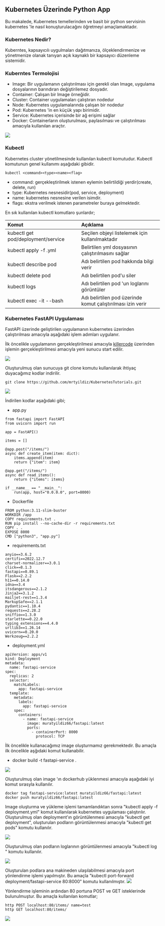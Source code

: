 ## Kubernetes Üzerinde Python App 

Bu makalede, Kubernetes temellerinden ve basit bir python servisinin kubernetes 'le nasıl konuşturulacağını öğretmeyi amaçlamaktadır.

### Kubernetes Nedir?

Kuberntes, kapsayıcılı uygulmaları dağıtmanıza, ölçeklendirmenize ve yönetmenize olanak tanıyan açık kaynaklı bir kapsayıcı düzenleme sistemidir.

### Kuberntes Termolojisi

- Image: Bir uygulamanın çalıştırılması için gerekli olan Image, uygulama dosyalarının barındıran değiştirilemez dosyadır.
- Container: Çalışan bir Image örneğidir.
- Cluster: Container uygulamaları çalıştıran nodedur
- Node: Kubernetes uygulamalarında çalışan bir nodedur
- Pod: Kubernetes 'in en küçük yapı birimidir.
- Service: Kubernetes içerisinde bir ağ erişimi sağlar
- Docker: Containerların oluşturulması, paylasılması ve çalıştırılması amacıyla kullanılan araçtır.

![](https://raw.githubusercontent.com/mrtyildiz/Blog-Post/main/Kubernetes/img/27.webp)

### Kubectl

Kubernetes cluster yönetilmesinde kullanılan kubectl komutudur. Kubectl komutunun genel kullanımı aşağıdaki gibidir.

````
kubectl <command><type><name><flag>
````

- command: gerçekleştirilmek istenen eylemin belirtildiği yerdir(create, delete, run) 
- type: Kubernetes nesnesidir(pod, service, deployment)
- name: kubernetes nesnesine verilen isimdir.
- flags: ekstra verilmek istenen parametreler buraya gelmektedir.

En sık kullanılan kubectl komutlaro şunlardır;

| Komut    | Açıklama |
|:---------|:--------|
| kubectl get pod/deployment/service    | Seçilen objeyi listelemek için kullanılmaktadır   |
| kubectl apply -f <filename>.yml   | Belirtilen yml dosyasının çalıştırılmasını sağlar   |
| kubectl describe pod <podname>    | Adı belirtilen pod hakkında bilgi verir   |
| kubectl delete pod <podname>    | Adı belirtilen pod'u siler   |
| kubectl logs <podname>    | Adı belirtilen pod 'un loglarını görüntüler   |
| kubectl exec -it <podname> --bash    | Adı belirtilen pod üzerinde komut çalıştırılması izin verir   |

### Kubernetes FastAPI Uygulaması

FastAPI üzerinde geliştirilen uygulamanın kubernetes üzerinden çalıştırılması amacıyla aşağıdaki işlem adımları uygulanır.

İlk öncelikle uygulamanın gerçekleştirilmesi amacıyla  [killercode](https://killercoda.com/killer-shell-cka/scenario/playground) üzerinden işlemin gerçekleştirilmesi amacıyla yeni sunucu start edilir.

![](https://github.com/mrtyildiz/Blog-Post/blob/main/Kubernetes/img/28.png?raw=true)

Oluşturulmuş olan sunucuya git clone komutu kullanılarak ihtiyaç duyacağımız kodlar indirilir.

```
git clone https://github.com/mrtyildiz/KubernetesTutorials.git
```
![](https://github.com/mrtyildiz/Blog-Post/blob/main/Kubernetes/img/29.png?raw=true)

İndirilen kodlar aşağıdaki gibi;

- app.py
```
from fastapi import FastAPI
from uvicorn import run

app = FastAPI()

items = []

@app.post("/items/")
async def create_item(item: dict):
    items.append(item)
    return {"item": item}

@app.get("/items/")
async def read_items():
    return {"items": items}

if __name__ == "__main__":
    run(app, host="0.0.0.0", port=8000)
```

- Dockerfile

```
FROM python:3.11-slim-buster
WORKDIR /app
COPY requirements.txt .
RUN pip install --no-cache-dir -r requirements.txt
COPY . .
EXPOSE 8000
CMD ["python3", "app.py"]
```

- requirements.txt

```
anyio==3.6.2
certifi==2022.12.7
charset-normalizer==3.0.1
click==8.1.3
fastapi==0.89.1
Flask==2.2.2
h11==0.14.0
idna==3.4
itsdangerous==2.1.2
Jinja2==3.1.2
mailjet-rest==1.3.4
MarkupSafe==2.1.1
pydantic==1.10.4
requests==2.28.2
sniffio==1.3.0
starlette==0.22.0
typing_extensions==4.4.0
urllib3==1.26.14
uvicorn==0.20.0
Werkzeug==2.2.2
```
- deployment.yml

```
apiVersion: apps/v1 
kind: Deployment 
metadata: 
  name: fastapi-service 
spec: 
  replicas: 2 
  selector: 
    matchLabels: 
      app: fastapi-service 
  template: 
    metadata: 
      labels: 
        app: fastapi-service   
    spec: 
      containers: 
        - name: fastapi-service 
          image: muratyildiz66/fastapi:latest
          ports: 
            - containerPort: 8000 
              protocol: TCP
```

İlk öncelikle kullanacağımız image oluşturmamız gerekmektedir. Bu amaçla ilk öncelikle aşğıdaki komut kullanabilir.
- docker build -t fastapi-service .

![](https://github.com/mrtyildiz/Blog-Post/blob/main/Kubernetes/img/30.png?raw=true)

Oluşturulmuş olan image 'ın dockerhub yüklenmesi amacıyla aşağıdaki iyi komut sırasyla kullanılır.
```
docker tag fastapi-service:latest muratyildiz66/fastapi:latest
docker push muratyildiz66/fastapi:latest
```
Image oluşturma ve yükleme işlemi tamamlandıktan sonra "kubectl apply -f deployment.yml" komut kullanılarak kubernetes uygulaması çalıştırılır. Oluşturulmuş olan deployment'ın görüntülenmesi amacıyla "kubectl get deployment", oluşturulan podların görüntülenmesi amacıyla "kubectl get pods" komutu kullanılır.

![](https://github.com/mrtyildiz/Blog-Post/blob/main/Kubernetes/img/31.png?raw=true)

Oluşturulmuş olan podların loglarının görüntülenmesi amacıyla "kubectl log <pod-name>" komutu kullanılır.

![](https://github.com/mrtyildiz/Blog-Post/blob/main/Kubernetes/img/32.png?raw=true)

Oluşturulan podlara ana makineden ulaşılabilmesi amacıyla port yönlendirme işlemi yapılmıştır. Bu amaçla "kubectl port-forward deployment/fastapi-service 80:8000" komutu kullanılmıştır. 
![](https://github.com/mrtyildiz/Blog-Post/blob/main/Kubernetes/img/33.png?raw=true)

Yönlendirme işleminin ardından 80 portuna POST ve GET isteklerinde bulunulmuştur. Bu amaçla kullanılan komutlar;
```
http POST localhost:80/items/ name=test
http GET localhost:80/items/
```
![](https://github.com/mrtyildiz/Blog-Post/blob/main/Kubernetes/img/34.png?raw=true)
